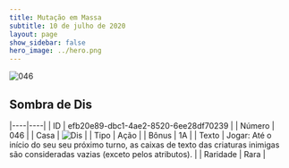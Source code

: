 ```yaml
---
title: Mutação em Massa
subtitle: 10 de julho de 2020
layout: page
show_sidebar: false
hero_image: ../hero.png
---
```


![046](https://cdn.keyforgegame.com/media/card_front/pt/479_046_J2CQFV6CJRQ4_pt.png)

## Sombra de Dis

|----|----|
| ID | efb20e89-dbc1-4ae2-8520-6ee28df70239 |
| Número | 046 |
| Casa | ![Dis](https://archonarcana.com/images/thumb/e/e8/Dis.png/22px-Dis.png "Dis") |
| Tipo | Ação |
| Bônus | 1A |
| Texto | Jogar: Até o início do seu seu próximo turno, as caixas de texto das criaturas inimigas são consideradas vazias (exceto pelos atributos). |
| Raridade | Rara |
